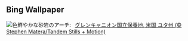 ## Bing Wallpaper
![](https://www.bing.com/th?id=OHR.CoyoteGulch_JA-JP8998470067_UHD.jpg&w=1000)色鮮やかな砂岩のアーチ:&nbsp;&ensp;[グレンキャニオン国立保養地, 米国 ユタ州 (© Stephen Matera/Tandem Stills + Motion)](https://www.bing.com/th?id=OHR.CoyoteGulch_JA-JP8998470067_UHD.jpg)
<br><br/>
